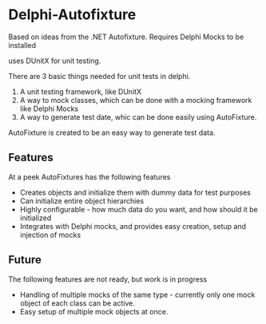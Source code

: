 # Delphi-Autofixture
Based on ideas from the .NET Autofixture. Requires Delphi Mocks to be installed

uses DUnitX for unit testing.

There are 3 basic things needed for unit tests in delphi.
1. A unit testing framework, like DUnitX
2. A way to mock classes, which can be done with a mocking framework like Delphi Mocks
3. A way to generate test date, whic can be done easily using AutoFixture.

AutoFixture is created to be an easy way to generate test data.

## Features
At a peek AutoFixtures has the following features
<ul>
<li> Creates objects and initialize them with dummy data for test purposes
<li> Can initialize entire object hierarchies
<li> Highly configurable - how much data do you want, and how should it be initialized
<li> Integrates with Delphi mocks, and provides easy creation, setup and injection of mocks
</ul>

## Future
The following features are not ready, but work is in progress
<ul>
<li> Handling of multiple mocks of the same type - currently only one mock object of each class can be active.
<li> Easy setup of multiple mock objects at once.
</ul>
